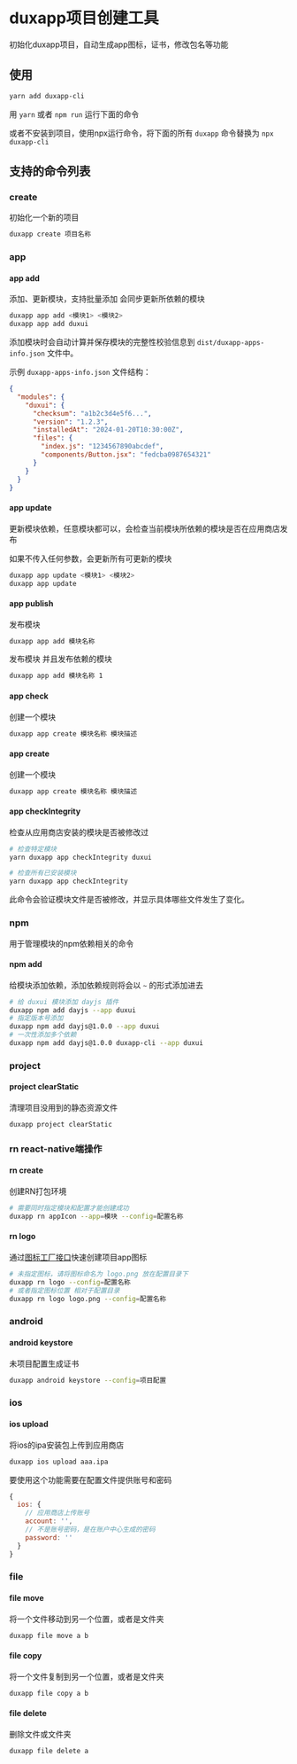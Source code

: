 # duxapp项目创建工具

初始化duxapp项目，自动生成app图标，证书，修改包名等功能

## 使用

```bash
yarn add duxapp-cli
```

用 `yarn` 或者 `npm run` 运行下面的命令  

或者不安装到项目，使用npx运行命令，将下面的所有 `duxapp` 命令替换为 `npx duxapp-cli`  

## 支持的命令列表

### create

初始化一个新的项目
```bash
duxapp create 项目名称
```

### app

#### app add

添加、更新模块，支持批量添加 会同步更新所依赖的模块
```bash
duxapp app add <模块1> <模块2>
duxapp app add duxui
```

添加模块时会自动计算并保存模块的完整性校验信息到 `dist/duxapp-apps-info.json` 文件中。

示例 `duxapp-apps-info.json` 文件结构：
```json
{
  "modules": {
    "duxui": {
      "checksum": "a1b2c3d4e5f6...",
      "version": "1.2.3",
      "installedAt": "2024-01-20T10:30:00Z",
      "files": {
        "index.js": "1234567890abcdef",
        "components/Button.jsx": "fedcba0987654321"
      }
    }
  }
}
```

#### app update

更新模块依赖，任意模块都可以，会检查当前模块所依赖的模块是否在应用商店发布

如果不传入任何参数，会更新所有可更新的模块

```bash
duxapp app update <模块1> <模块2>
duxapp app update
```

#### app publish
发布模块
```bash
duxapp app add 模块名称
```

发布模块 并且发布依赖的模块
```bash
duxapp app add 模块名称 1
```

#### app check
创建一个模块
```bash
duxapp app create 模块名称 模块描述
```

#### app create
创建一个模块
```bash
duxapp app create 模块名称 模块描述
```

#### app checkIntegrity
检查从应用商店安装的模块是否被修改过
```bash
# 检查特定模块
yarn duxapp app checkIntegrity duxui

# 检查所有已安装模块
yarn duxapp app checkIntegrity
```
此命令会验证模块文件是否被修改，并显示具体哪些文件发生了变化。

### npm

用于管理模块的npm依赖相关的命令

#### npm add

给模块添加依赖，添加依赖规则将会以 `~` 的形式添加进去

```bash
# 给 duxui 模块添加 dayjs 插件
duxapp npm add dayjs --app duxui
# 指定版本号添加
duxapp npm add dayjs@1.0.0 --app duxui
# 一次性添加多个依赖
duxapp npm add dayjs@1.0.0 duxapp-cli --app duxui
```

### project

#### project clearStatic
清理项目没用到的静态资源文件
```bash
duxapp project clearStatic
```

### rn react-native端操作

####  rn create
创建RN打包环境
```bash
# 需要同时指定模块和配置才能创建成功
duxapp rn appIcon --app=模块 --config=配置名称
```

#### rn logo

通过[图标工厂接口](https://icon.wuruihong.com)快速创建项目app图标
```bash
# 未指定图标，请将图标命名为 logo.png 放在配置目录下
duxapp rn logo --config=配置名称
# 或者指定图标位置 相对于配置目录
duxapp rn logo logo.png --config=配置名称
```

### android

#### android keystore

未项目配置生成证书

```bash
duxapp android keystore --config=项目配置
```
### ios

#### ios upload

将ios的ipa安装包上传到应用商店  

```bash
duxapp ios upload aaa.ipa
```
要使用这个功能需要在配置文件提供账号和密码

```javascript
{
  ios: {
    // 应用商店上传账号
    account: '',
    // 不是账号密码，是在账户中心生成的密码
    password: ''
  }
}
```

### file

#### file move

将一个文件移动到另一个位置，或者是文件夹

```bash
duxapp file move a b
```

#### file copy

将一个文件复制到另一个位置，或者是文件夹

```bash
duxapp file copy a b
```

#### file delete

删除文件或文件夹

```bash
duxapp file delete a
```
